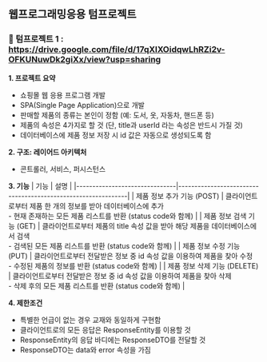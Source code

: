 웹프로그래밍응용 텀프로젝트
---
### 📍 텀프로젝트 1 : https://drive.google.com/file/d/17qXIXOidqwLhRZi2v-OFKUNuwDk2giXx/view?usp=sharing

**1. 프로젝트 요약**
- 쇼핑몰 웹 응용 프로그램 개발
- SPA(Single Page Application)으로 개발
- 판매할 제품의 종류는 본인이 정함 (예: 도서, 옷, 자동차, 핸드폰 등)
- 제품의 속성은 4가지로 할 것 (단, title과 userId 라는 속성은 반드시 가질 것) 
- 데이터베이스에 제품 정보 저장 시 id 값은 자동으로 생성되도록 함

**2. 구조: 레이어드 아키텍처**
- 콘트롤러, 서비스, 퍼시스턴스

**3. 기능**
| 기능                           | 설명                                                          |
|-------------------------------|--------------------------------------------------------------|
| 제품 정보 추가 기능 (POST)      | 클라이언트로부터 제품 한 개의 정보를 받아 데이터베이스에 추가<br>- 현재 존재하는 모든 제품 리스트를 반환 (status code와 함께) |
| 제품 정보 검색 기능 (GET)        | 클라이언트로부터 제품의 title 속성 값을 받아 해당 제품을 데이터베이스에서 검색<br>- 검색된 모든 제품 리스트를 반환 (status code와 함께) |
| 제품 정보 수정 기능 (PUT)        | 클라이언트로부터 전달받은 정보 중 id 속성 값을 이용하여 제품을 찾아 수정<br>- 수정된 제품의 정보를 반환 (status code와 함께) |
| 제품 정보 삭제 기능 (DELETE)     | 클라이언트로부터 전달받은 정보 중 id 속성 값을 이용하여 제품을 찾아 삭제<br>- 삭제 후의 모든 제품 리스트를 반환 (status code와 함께) |


**4. 제한조건**
- 특별한 언급이 없는 경우 교재와 동일하게 구현함
- 클라이언트로의 모든 응답은 ResponseEntity를 이용할 것
- ResponseEntity의 응답 바디에는 ResponseDTO를 전달할 것
- ResponseDTO는 data와 error 속성을 가짐
